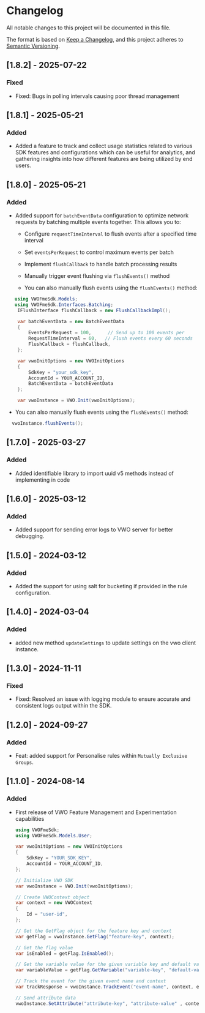 # Changelog

All notable changes to this project will be documented in this file.

The format is based on [Keep a Changelog](https://keepachangelog.com/en/1.0.0/),
and this project adheres to [Semantic Versioning](https://semver.org/spec/v2.0.0.html).

## [1.8.2] - 2025-07-22

### Fixed 

- Fixed: Bugs in polling intervals causing poor thread management


## [1.8.1] - 2025-05-21

### Added

- Added a feature to track and collect usage statistics related to various SDK features and configurations which can be useful for analytics, and gathering insights into how different features are being utilized by end users.

## [1.8.0] - 2025-05-21

### Added

- Added support for `batchEventData` configuration to optimize network requests by batching multiple events together. This allows you to:

  - Configure `requestTimeInterval` to flush events after a specified time interval
  - Set `eventsPerRequest` to control maximum events per batch
  - Implement `flushCallback` to handle batch processing results
  - Manually trigger event flushing via `flushEvents()` method

  - You can also manually flush events using the `flushEvents()` method:

```c#
   using VWOFmeSdk.Models;
   using VWOFmeSdk.Interfaces.Batching;
    IFlushInterface flushCallback = new FlushCallbackImpl();

    var batchEventData = new BatchEventData
    {
        EventsPerRequest = 100,      // Send up to 100 events per
        RequestTimeInterval = 60,   // Flush events every 60 seconds
        FlushCallback = flushCallback,
    };

    var vwoInitOptions = new VWOInitOptions
    {
        SdkKey = "your_sdk_key",
        AccountId = YOUR_ACCOUNT_ID,
        BatchEventData = batchEventData
    };

    var vwoInstance = VWO.Init(vwoInitOptions);


```

- You can also manually flush events using the `flushEvents()` method:

```c#
  vwoInstance.flushEvents();
```

## [1.7.0] - 2025-03-27

### Added

- Added identifiable library to import uuid v5 methods instead of implementing in code

## [1.6.0] - 2025-03-12

### Added

- Added support for sending error logs to VWO server for better debugging.

## [1.5.0] - 2024-03-12

### Added

- Added the support for using salt for bucketing if provided in the rule configuration.

## [1.4.0] - 2024-03-04

### Added

- added new method `updateSettings` to update settings on the vwo client instance.

## [1.3.0] - 2024-11-11

### Fixed

- Fixed: Resolved an issue with logging module to ensure accurate and consistent logs output within the SDK.

## [1.2.0] - 2024-09-27

### Added

- Feat: added support for Personalise rules within `Mutually Exclusive Groups`.

## [1.1.0] - 2024-08-14

### Added

- First release of VWO Feature Management and Experimentation capabilities

  ```c#
  using VWOFmeSdk;
  using VWOFmeSdk.Models.User;

  var vwoInitOptions = new VWOInitOptions
  {
      SdkKey = "YOUR_SDK_KEY",
      AccountId = YOUR_ACCOUNT_ID,
  };

  // Initialize VWO SDK
  var vwoInstance = VWO.Init(vwoInitOptions);

  // Create VWOContext object
  var context = new VWOContext
  {
      Id = "user-id",
  };

  // Get the GetFlag object for the feature key and context
  var getFlag = vwoInstance.GetFlag("feature-key", context);

  // Get the flag value
  var isEnabled = getFlag.IsEnabled();

  // Get the variable value for the given variable key and default value
  var variableValue = getFlag.GetVariable("variable-key", "default-value");

  // Track the event for the given event name and context
  var trackResponse = vwoInstance.TrackEvent("event-name", context, eventProperties);

  // Send attribute data
  vwoInstance.SetAttribute("attribute-key", "attribute-value" , context);
  ```
